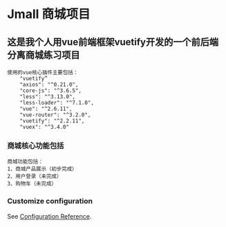 # Jmall 商城项目

## 这是我个人用vue前端框架vuetify开发的一个前后端分离商城练习项目
```
使用的vue核心插件主要包括：
    "vuetify”
    "axios": "^0.21.0",
    "core-js": "^3.6.5",
    "less": "^3.13.0",
    "less-loader": "^7.1.0",
    "vue": "^2.6.11",
    "vue-router": "^3.2.0",
    "vuetify": "^2.2.11",
    "vuex": "^3.4.0"
```

### 商城核心功能包括
```
商城功能包括：
1、商城产品展示（初步完成）
2、用户登录（未完成）
3、购物车（未完成）
```

### Customize configuration
See [Configuration Reference](https://cli.vuejs.org/config/).
